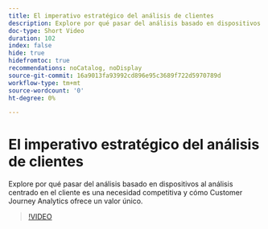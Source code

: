 ```yaml
---
title: El imperativo estratégico del análisis de clientes
description: Explore por qué pasar del análisis basado en dispositivos al análisis centrado en el cliente es una necesidad competitiva y cómo Customer Journey Analytics ofrece un valor único.
doc-type: Short Video
duration: 102
index: false
hide: true
hidefromtoc: true
recommendations: noCatalog, noDisplay
source-git-commit: 16a9013fa93992cd896e95c3689f722d5970789d
workflow-type: tm+mt
source-wordcount: '0'
ht-degree: 0%

---
```



# El imperativo estratégico del análisis de clientes

Explore por qué pasar del análisis basado en dispositivos al análisis centrado en el cliente es una necesidad competitiva y cómo Customer Journey Analytics ofrece un valor único.

<!-- 62_S112_3442459_101_the-strategic-imperative-of-customer-analytics -->
>[!VIDEO](https://video.tv.adobe.com/v/3458322/?learn=on&enablevpops=true)
